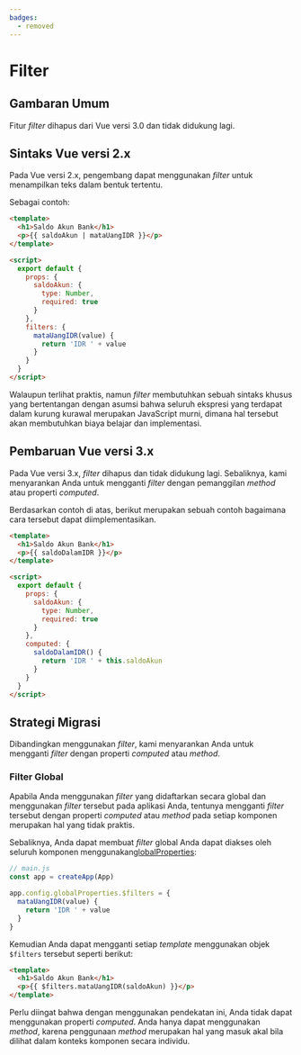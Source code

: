 ```yaml
---
badges:
  - removed
---
```


# Filter <MigrationBadges :badges="$frontmatter.badges" />

## Gambaran Umum

Fitur _filter_ dihapus dari Vue versi 3.0 dan tidak didukung lagi.

## Sintaks Vue versi 2.x

Pada Vue versi 2.x, pengembang dapat menggunakan _filter_ untuk menampilkan teks dalam bentuk tertentu.

Sebagai contoh:

```html
<template>
  <h1>Saldo Akun Bank</h1>
  <p>{{ saldoAkun | mataUangIDR }}</p>
</template>

<script>
  export default {
    props: {
      saldoAkun: {
        type: Number,
        required: true
      }
    },
    filters: {
      mataUangIDR(value) {
        return 'IDR ' + value
      }
    }
  }
</script>
```

Walaupun terlihat praktis, namun _filter_ membutuhkan sebuah sintaks khusus yang bertentangan dengan asumsi bahwa seluruh ekspresi yang terdapat dalam kurung kurawal merupakan JavaScript murni, dimana hal tersebut akan membutuhkan biaya belajar dan implementasi.

## Pembaruan Vue versi 3.x

Pada Vue versi 3.x, _filter_ dihapus dan tidak didukung lagi. Sebaliknya, kami menyarankan Anda untuk mengganti _filter_ dengan pemanggilan _method_ atau properti _computed_.

Berdasarkan contoh di atas, berikut merupakan sebuah contoh bagaimana cara tersebut dapat diimplementasikan.

```html
<template>
  <h1>Saldo Akun Bank</h1>
  <p>{{ saldoDalamIDR }}</p>
</template>

<script>
  export default {
    props: {
      saldoAkun: {
        type: Number,
        required: true
      }
    },
    computed: {
      saldoDalamIDR() {
        return 'IDR ' + this.saldoAkun
      }
    }
  }
</script>
```

## Strategi Migrasi

Dibandingkan menggunakan _filter_, kami menyarankan Anda untuk mengganti _filter_ dengan properti _computed_ atau _method_.

### Filter Global

Apabila Anda menggunakan _filter_ yang didaftarkan secara global dan menggunakan _filter_ tersebut pada aplikasi Anda, tentunya mengganti _filter_ tersebut dengan properti _computed_ atau _method_ pada setiap komponen merupakan hal yang tidak praktis.

Sebaliknya, Anda dapat membuat _filter_ global Anda dapat diakses oleh seluruh komponen menggunakan[globalProperties](../../api/application-config.html#globalproperties):

```javascript
// main.js
const app = createApp(App)

app.config.globalProperties.$filters = {
  mataUangIDR(value) {
    return 'IDR ' + value
  }
}
```

Kemudian Anda dapat mengganti setiap _template_ menggunakan objek `$filters` tersebut seperti berikut:

```html
<template>
  <h1>Saldo Akun Bank</h1>
  <p>{{ $filters.mataUangIDR(saldoAkun) }}</p>
</template>
```

Perlu diingat bahwa dengan menggunakan pendekatan ini, Anda tidak dapat menggunakan properti _computed_.
Anda hanya dapat menggunakan _method_, karena penggunaan _method_ merupakan hal yang masuk akal bila dilihat dalam konteks komponen secara individu.
